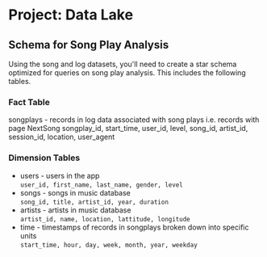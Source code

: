 
# Project: Data Lake

## Schema for Song Play Analysis
Using the song and log datasets, you'll need to create a star schema optimized for queries on song play analysis. This includes the following tables.

### Fact Table
songplays - records in log data associated with song plays i.e. records with page NextSong
songplay_id, start_time, user_id, level, song_id, artist_id, session_id, location, user_agent

### Dimension Tables
- users - users in the app  
    `user_id, first_name, last_name, gender, level`  
- songs - songs in music database  
    `song_id, title, artist_id, year, duration`
- artists - artists in music database  
`artist_id, name, location, lattitude, longitude`
- time - timestamps of records in songplays broken down into specific units  
    `start_time, hour, day, week, month, year, weekday`